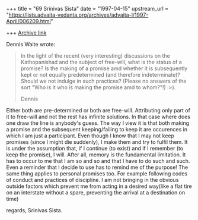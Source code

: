 +++
title = "69 Srinivas Sista"
date = "1997-04-15"
upstream_url = "https://lists.advaita-vedanta.org/archives/advaita-l/1997-April/006209.html"

+++
[Archive link](https://lists.advaita-vedanta.org/archives/advaita-l/1997-April/006209.html)

Dennis Waite wrote:

>
> In the light of the recent (very interesting) discussions on the
> Kathopanishad and the subject of free-will, what is the status of a promise?
> Is the making of a promise amd whether it is subsequently kept or not
> equally predetermined (and therefore indeterminate)? Should we not indulge
> in such practices? (Please no answers of the sort "Who is it who is making
> the promise amd to whom?"!) :>).
>
> Dennis
>

Either both are pre-determined or both are free-will. Attributing only
part of it to free-will and not the rest has infinite solutions.
In that case where does one draw the line is anybody's guess.
The way I view it is that both making a promise and the subsequent
keeping/failing to keep it are occurences in which I am just a participant.
Even though I know that I may not keep promises (since I might die
suddenly), I make them and try to fulfil them. It is under the assumption
that, if I continue (to exist) and if I remember (to keep the promise),
I will. After all, memory is the fundamental limitation. It has to
occur to me that I am so and so and that I have to do such and such.
Even a reminder that I decide to use has to remind me of the purpose!
The same thing applies to personal promises too. For example following
codes of conduct and practices of discipline.
I am not bringing in the obvious outside factors which prevent me from
acting in a desired way(like a flat tire on an interstate without a spare,
preventing the arrival at a destination on time)

regards,
Srinivas Sista.

